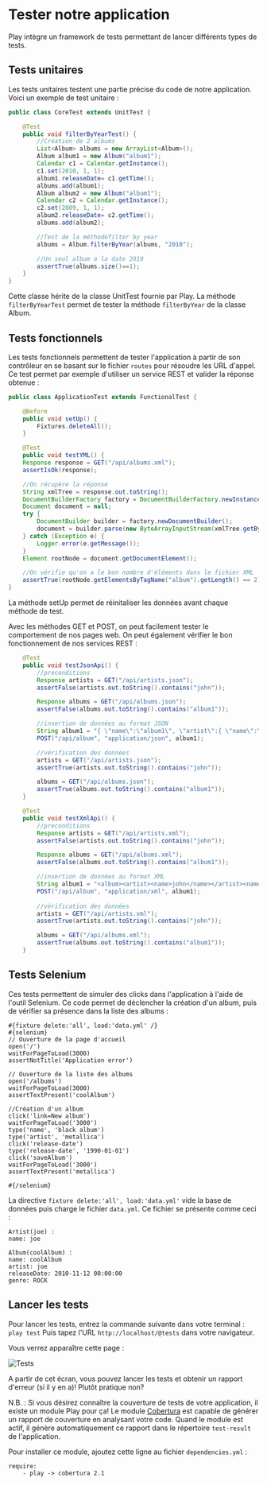 # Tester notre application

Play intègre un framework de tests permettant de lancer différents types de tests.
	
## Tests unitaires

Les tests unitaires testent une partie précise du code de notre application.
Voici un exemple de test unitaire :

~~~ java 
public class CoreTest extends UnitTest {

    @Test
    public void filterByYearTest() {
        //Création de 2 albums
        List<Album> albums = new ArrayList<Album>();
        Album album1 = new Album("album1");
        Calendar c1 = Calendar.getInstance();
        c1.set(2010, 1, 1);
        album1.releaseDate= c1.getTime();
        albums.add(album1);
        Album album2 = new Album("album1");
        Calendar c2 = Calendar.getInstance();
        c2.set(2009, 1, 1);
        album2.releaseDate= c2.getTime();
        albums.add(album2);

        //Test de la méthodefilter by year
        albums = Album.filterByYear(albums, "2010");

        //Un seul album a la date 2010
        assertTrue(albums.size()==1);
    }
}
~~~  

Cette classe hérite de la classe UnitTest fournie par Play. La méthode `filterByYearTest` permet de tester la méthode `filterByYear` de la classe Album.

## Tests fonctionnels
	
Les tests fonctionnels permettent de tester l'application à partir de son contrôleur en se basant sur le fichier `routes` pour résoudre les URL d'appel.
Ce test permet par exemple d'utiliser un service REST et valider la réponse obtenue : 

~~~ java
public class ApplicationTest extends FunctionalTest {

    @Before
    public void setUp() {
        Fixtures.deleteAll();
    }

    @Test
    public void testYML() {
    Response response = GET("/api/albums.xml");
    assertIsOk(response);

    //On récupère la réponse
    String xmlTree = response.out.toString();
    DocumentBuilderFactory factory = DocumentBuilderFactory.newInstance();
    Document document = null;
    try {
        DocumentBuilder builder = factory.newDocumentBuilder();
        document = builder.parse(new ByteArrayInputStream(xmlTree.getBytes()));
    } catch (Exception e) {
        Logger.error(e.getMessage());
    }
    Element rootNode = document.getDocumentElement();

    //On vérifie qu'on a le bon nombre d'éléments dans le fichier XML
    assertTrue(rootNode.getElementsByTagName("album").getLength() == 2);
}
~~~

La méthode setUp permet de réinitaliser les données avant chaque méthode de test.

Avec les méthodes GET et POST, on peut facilement tester le comportement de nos pages web.
On peut également vérifier le bon fonctionnement de nos services REST : 

~~~ java
	@Test
    public void testJsonApi() {
        //preconditions
		Response artists = GET("/api/artists.json");
        assertFalse(artists.out.toString().contains("john"));

		Response albums = GET("/api/albums.json");
        assertFalse(albums.out.toString().contains("album1"));

		//insertion de données au format JSON
		String album1 = "{ \"name\":\"album1\", \"artist\":{ \"name\":\"john\" }, \"releaseDate\":\"12 sept. 2010 00:00:00\", \"genre\":\"ROCK\" }";
        POST("/api/album", "application/json", album1);

		//vérification des données
        artists = GET("/api/artists.json");
        assertTrue(artists.out.toString().contains("john"));

		albums = GET("/api/albums.json");
        assertTrue(albums.out.toString().contains("album1"));
    }

	@Test
    public void testXmlApi() {
		//preconditions
        Response artists = GET("/api/artists.xml");
        assertFalse(artists.out.toString().contains("john"));

		Response albums = GET("/api/albums.xml");
        assertFalse(albums.out.toString().contains("album1"));

		//insertion de données au format XML
		String album1 = "<album><artist><name>john</name></artist><name>album1</name><release-date>2010</release-date><genre>ROCK</genre><nvVotes>0</nvVotes></album>";
        POST("/api/album", "application/xml", album1);
        
		//vérification des données
		artists = GET("/api/artists.xml");
        assertTrue(artists.out.toString().contains("john"));

		albums = GET("/api/albums.xml");
        assertTrue(albums.out.toString().contains("album1"));
    }
~~~

## Tests Selenium
	
Ces tests permettent de simuler des clicks dans l'application à l'aide de l'outil Selenium.
Ce code permet de déclencher la création d'un album, puis de vérifier sa présence dans la liste des albums :

	#{fixture delete:'all', load:'data.yml' /}
	#{selenium}
	// Ouverture de la page d'accueil
	open('/')
	waitForPageToLoad(3000)
	assertNotTitle('Application error')
	
	// Ouverture de la liste des albums
	open('/albums')
	waitForPageToLoad(3000)
	assertTextPresent('coolAlbum')
	
	//Création d'un album
	click('link=New album')
	waitForPageToLoad('3000')
	type('name', 'black album')
	type('artist', 'metallica')
	click('release-date')
	type('release-date', '1990-01-01')
	click('saveAlbum')
	waitForPageToLoad('3000')
	assertTextPresent('metallica')
	
	#{/selenium}

La directive `fixture delete:'all', load:'data.yml'` vide la base de données puis charge le fichier `data.yml`. Ce fichier se présente comme ceci :

	Artist(joe) :
	name: joe

	Album(coolAlbum) :
	name: coolAlbum
	artist: joe
	releaseDate: 2010-11-12 00:00:00
	genre: ROCK
	
## Lancer les tests
	
Pour lancer les tests, entrez la commande suivante dans votre terminal : `play test`
Puis tapez l'URL `http://localhost/@tests` dans votre navigateur.

Vous verrez apparaître cette page : 

![Tests](http://www.playframework.org/documentation/1.0/images/test-runner)

A partir de cet écran, vous pouvez lancer les tests et obtenir un rapport d'erreur (si il y en a)! 
Plutôt pratique non?

N.B. : Si vous désirez connaître la couverture de tests de votre application, il existe un module Play pour ça!
Le module [Cobertura](http://www.playframework.org/modules/cobertura) est capable de générer un rapport de couverture en analysant votre code. Quand le module est actif, il génère automatiquement ce rapport dans le répertoire `test-result` de l'application.

Pour installer ce module, ajoutez cette ligne au fichier `dependencies.yml` :

    require:
        - play -> cobertura 2.1
